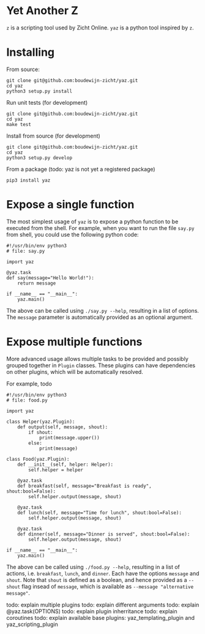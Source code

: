 # Yet Another Z
`z` is a scripting tool used by Zicht Online.  `yaz` is a python tool
inspired by `z`.

# Installing
From source:
```
git clone git@github.com:boudewijn-zicht/yaz.git
cd yaz
python3 setup.py install
```

Run unit tests (for development)
```
git clone git@github.com:boudewijn-zicht/yaz.git
cd yaz
make test
```

Install from source (for development)
```
git clone git@github.com:boudewijn-zicht/yaz.git
cd yaz
python3 setup.py develop
```

From a package (todo: yaz is not yet a registered package)
```
pip3 install yaz
```

# Expose a single function
The most simplest usage of `yaz` is to expose a python function to be
executed from the shell.  For example, when you want to run the file
`say.py` from shell, you could use the following python code:

```
#!/usr/bin/env python3
# file: say.py

import yaz

@yaz.task
def say(message="Hello World!"):
    return message
    
if __name__ == "__main__":
    yaz.main()
```

The above can be called using `./say.py --help`, resulting in a list
of options.  The `message` parameter is automatically provided as an
optional argument.

# Expose multiple functions
More advanced usage allows multiple tasks to be provided and possibly
grouped together in `Plugin` classes.  These plugins can have
dependencies on other plugins, which will be automatically resolved.

For example, todo

```
#!/usr/bin/env python3
# file: food.py

import yaz

class Helper(yaz.Plugin):
    def output(self, message, shout):
        if shout:
            print(message.upper())
        else:
            print(message)

class Food(yaz.Plugin):
    def __init__(self, helper: Helper):
        self.helper = helper
        
    @yaz.task
    def breakfast(self, message="Breakfast is ready", shout:bool=False):
        self.helper.output(message, shout)
        
    @yaz.task
    def lunch(self, message="Time for lunch", shout:bool=False):
        self.helper.output(message, shout)
        
    @yaz.task
    def dinner(self, message="Dinner is served", shout:bool=False):
        self.helper.output(message, shout)
        
if __name__ == "__main__":
    yaz.main()
```

The above can be called using `./food.py --help`, resulting in a list
of actions, i.e. `breakfast`, `lunch`, and `dinner`.  Each have the
options `message` and `shout`.  Note that `shout` is defined as a
boolean, and hence provided as a `--shout` flag insead of `message`,
which is available as `--message "alternative message"`.

todo: explain multiple plugins
todo: explain different arguments
todo: explain @yaz.task(OPTIONS)
todo: explain plugin inherritance
todo: explain coroutines
todo: explain available base plugins: yaz_templating_plugin and yaz_scripting_plugin
